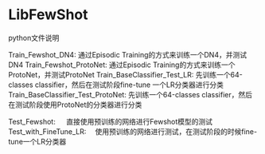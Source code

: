 # LibFewShot

python文件说明

Train_Fewshot_DN4:                  通过Episodic Training的方式来训练一个DN4，并测试DN4
Train_Fewshot_ProtoNet:             通过Episodic Training的方式来训练一个ProtoNet，并测试ProtoNet
Train_BaseClassifier_Test_LR:       先训练一个64-classes classifier，然后在测试阶段fine-tune 一个LR分类器进行分类
Train_BaseClassifier_Test_ProtoNet: 先训练一个64-classes classifier，然后在测试阶段使用ProtoNet的分类器进行分类

Test_Fewshot: 　         直接使用预训练的网络进行Fewshot模型的测试
Test_with_FineTune_LR: 　使用预训练的网络进行测试，在测试阶段的时候fine-tune一个LR分类器

